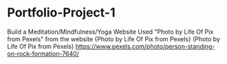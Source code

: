 # Portfolio-Project-1
Build a Meditation/Mindfulness/Yoga Website
Used "Photo by Life Of Pix from Pexels" from the website {Photo by Life Of Pix from Pexels}
(Photo by Life Of Pix from Pexels)
https://www.pexels.com/photo/person-standing-on-rock-formation-7640/